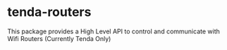 # tenda-routers
This package provides a High Level API to control and communicate with Wifi Routers (Currently Tenda Only)
